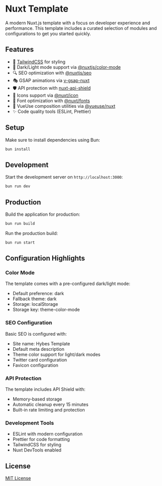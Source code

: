 # Nuxt Template

A modern Nuxt.js template with a focus on developer experience and performance. This template includes a curated selection of modules and configurations to get you started quickly.

## Features

- 🎨 [TailwindCSS](https://tailwindcss.com/) for styling
- 🌙 Dark/Light mode support via [@nuxtjs/color-mode](https://color-mode.nuxtjs.org/)
- 🔍 SEO optimization with [@nuxtjs/seo](https://nuxtseo.com/)
- 🎭 GSAP animations via [v-gsap-nuxt](https://www.npmjs.com/package/v-gsap-nuxt)
- 🛡️ API protection with [nuxt-api-shield](https://nuxt-api-shield.vercel.app/)
- 🎯 Icons support via [@nuxt/icon](https://nuxt.com/modules/icon)
- 📝 Font optimization with [@nuxt/fonts](https://nuxt.com/modules/fonts)
- 🔧 VueUse composition utilities via [@vueuse/nuxt](https://vueuse.org/)
- ✨ Code quality tools (ESLint, Prettier)

## Setup

Make sure to install dependencies using Bun:

```bash
bun install
```

## Development

Start the development server on `http://localhost:3000`:

```bash
bun run dev
```

## Production

Build the application for production:

```bash
bun run build
```

Run the production build:

```bash
bun run start
```

## Configuration Highlights

### Color Mode

The template comes with a pre-configured dark/light mode:
- Default preference: dark
- Fallback theme: dark
- Storage: localStorage
- Storage key: theme-color-mode

### SEO Configuration

Basic SEO is configured with:
- Site name: Hybes Template
- Default meta description
- Theme color support for light/dark modes
- Twitter card configuration
- Favicon configuration

### API Protection

The template includes API Shield with:
- Memory-based storage
- Automatic cleanup every 15 minutes
- Built-in rate limiting and protection

### Development Tools

- ESLint with modern configuration
- Prettier for code formatting
- TailwindCSS for styling
- Nuxt DevTools enabled

## License

[MIT License](LICENSE)
